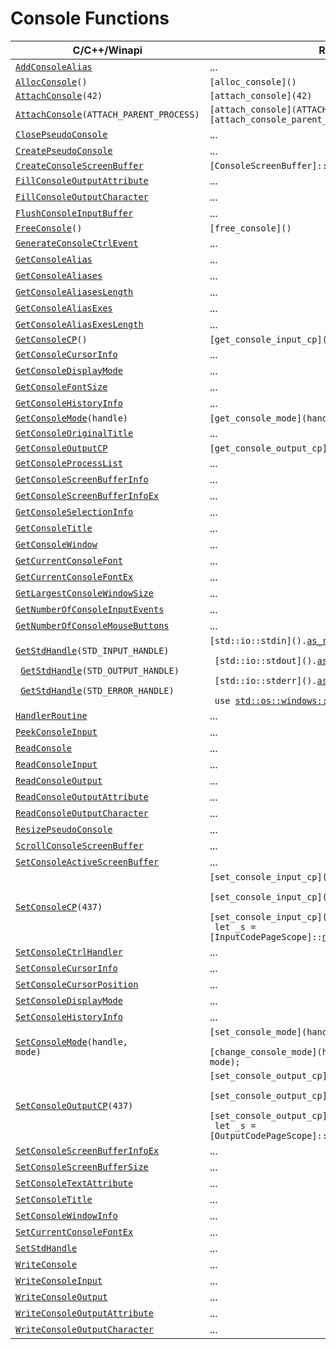 <!-- https://docs.microsoft.com/en-us/windows/console/console-functions -->

# Console Functions

| C/C++/Winapi                                          | Rust |
| ----------------------------------------------------- | ---- |
| <code>[AddConsoleAlias]</code>                        | ...
| <code>[AllocConsole]\()</code>                        | <code>[alloc_console]\()</code>
| <code>[AttachConsole]\(42)</code>                     | <code>[attach_console]\(42)</code>
| <code>[AttachConsole]\(ATTACH_PARENT_PROCESS)</code>  | <code>[attach_console]\(ATTACH_PARENT_PROCESS)</code> <br> <code>[attach_console_parent_process]\()</code>
| <code>[ClosePseudoConsole]</code>                     | ...
| <code>[CreatePseudoConsole]</code>                    | ...
| <code>[CreateConsoleScreenBuffer]</code>              | <code>[ConsoleScreenBuffer]::[new](ConsoleScreenBuffer::new)()</code>
| <code>[FillConsoleOutputAttribute]</code>             | ...
| <code>[FillConsoleOutputCharacter]</code>             | ...
| <code>[FlushConsoleInputBuffer]</code>                | ...
| <code>[FreeConsole]\()</code>                         | <code>[free_console]\()</code>
| <code>[GenerateConsoleCtrlEvent]</code>               | ...
| <code>[GetConsoleAlias]</code>                        | ...
| <code>[GetConsoleAliases]</code>                      | ...
| <code>[GetConsoleAliasesLength]</code>                | ...
| <code>[GetConsoleAliasExes]</code>                    | ...
| <code>[GetConsoleAliasExesLength]</code>              | ...
| <code>[GetConsoleCP]\()</code>                        | <code>[get_console_input_cp]\()</code>
| <code>[GetConsoleCursorInfo]</code>                   | ...
| <code>[GetConsoleDisplayMode]</code>                  | ...
| <code>[GetConsoleFontSize]</code>                     | ...
| <code>[GetConsoleHistoryInfo]</code>                  | ...
| <code>[GetConsoleMode]\(handle)</code>                | <code>[get_console_mode]\(handle)</code>
| <code>[GetConsoleOriginalTitle]</code>                | ...
| <code>[GetConsoleOutputCP]</code>                     | <code>[get_console_output_cp]\()</code>
| <code>[GetConsoleProcessList]</code>                  | ...
| <code>[GetConsoleScreenBufferInfo]</code>             | ...
| <code>[GetConsoleScreenBufferInfoEx]</code>           | ...
| <code>[GetConsoleSelectionInfo]</code>                | ...
| <code>[GetConsoleTitle]</code>                        | ...
| <code>[GetConsoleWindow]</code>                       | ...
| <code>[GetCurrentConsoleFont]</code>                  | ...
| <code>[GetCurrentConsoleFontEx]</code>                | ...
| <code>[GetLargestConsoleWindowSize]</code>            | ...
| <code>[GetNumberOfConsoleInputEvents]</code>          | ...
| <code>[GetNumberOfConsoleMouseButtons]</code>         | ...
| <code>[GetStdHandle]\(STD_INPUT_HANDLE\) <br> [GetStdHandle]\(STD_OUTPUT_HANDLE\) <br> [GetStdHandle]\(STD_ERROR_HANDLE\)</code> | <code>[std::io::stdin]\().[as_raw_handle]\() <br> [std::io::stdout]\().[as_raw_handle]\() <br> [std::io::stderr]\().[as_raw_handle]\() <br> use [std::os::windows::io::AsRawHandle];</code>
| <code>[HandlerRoutine]</code>                         | ...
| <code>[PeekConsoleInput]</code>                       | ...
| <code>[ReadConsole]</code>                            | ...
| <code>[ReadConsoleInput]</code>                       | ...
| <code>[ReadConsoleOutput]</code>                      | ...
| <code>[ReadConsoleOutputAttribute]</code>             | ...
| <code>[ReadConsoleOutputCharacter]</code>             | ...
| <code>[ResizePseudoConsole]</code>                    | ...
| <code>[ScrollConsoleScreenBuffer]</code>              | ...
| <code>[SetConsoleActiveScreenBuffer]</code>           | ...
| <code>[SetConsoleCP]\(437)</code>                     | <code>[set_console_input_cp]\(437); <br> [set_console_input_cp]\([CodePage]::[IBM437](CodePage::IBM437)); <br> [set_console_input_cp]\([CodePage]::from(437)); <br> let _s = [InputCodePageScope]::[new](InputCodePageScope::new)([CodePage]::[IBM437](CodePage::IBM437));</code>
| <code>[SetConsoleCtrlHandler]</code>                  | ...
| <code>[SetConsoleCursorInfo]</code>                   | ...
| <code>[SetConsoleCursorPosition]</code>               | ...
| <code>[SetConsoleDisplayMode]</code>                  | ...
| <code>[SetConsoleHistoryInfo]</code>                  | ...
| <code>[SetConsoleMode]\(handle, mode)</code>          | <code>[set_console_mode]\(handle, mode); <br> [change_console_mode]\(handle, \|_old_mode\| mode);</code>
| <code>[SetConsoleOutputCP]\(437)</code>               | <code>[set_console_output_cp]\(437); <br> [set_console_output_cp]\([CodePage]::[IBM437](CodePage::IBM437)); <br> [set_console_output_cp]\([CodePage]::from(437)); <br> let _s = [OutputCodePageScope]::[new](OutputCodePageScope::new)([CodePage]::[IBM437](CodePage::IBM437));</code>
| <code>[SetConsoleScreenBufferInfoEx]</code>           | ...
| <code>[SetConsoleScreenBufferSize]</code>             | ...
| <code>[SetConsoleTextAttribute]</code>                | ...
| <code>[SetConsoleTitle]</code>                        | ...
| <code>[SetConsoleWindowInfo]</code>                   | ...
| <code>[SetCurrentConsoleFontEx]</code>                | ...
| <code>[SetStdHandle]</code>                           | ...
| <code>[WriteConsole]</code>                           | ...
| <code>[WriteConsoleInput]</code>                      | ...
| <code>[WriteConsoleOutput]</code>                     | ...
| <code>[WriteConsoleOutputAttribute]</code>            | ...
| <code>[WriteConsoleOutputCharacter]</code>            | ...

[AddConsoleAlias]:                  https://docs.microsoft.com/en-us/windows/console/addconsolealias
[AllocConsole]:                     https://docs.microsoft.com/en-us/windows/console/allocconsole
[AttachConsole]:                    https://docs.microsoft.com/en-us/windows/console/attachconsole
[ClosePseudoConsole]:               https://docs.microsoft.com/en-us/windows/console/closepseudoconsole
[CreatePseudoConsole]:              https://docs.microsoft.com/en-us/windows/console/createpseudoconsole
[CreateConsoleScreenBuffer]:        https://docs.microsoft.com/en-us/windows/console/createconsolescreenbuffer
[FillConsoleOutputAttribute]:       https://docs.microsoft.com/en-us/windows/console/fillconsoleoutputattribute
[FillConsoleOutputCharacter]:       https://docs.microsoft.com/en-us/windows/console/fillconsoleoutputcharacter
[FlushConsoleInputBuffer]:          https://docs.microsoft.com/en-us/windows/console/flushconsoleinputbuffer
[FreeConsole]:                      https://docs.microsoft.com/en-us/windows/console/freeconsole
[GenerateConsoleCtrlEvent]:         https://docs.microsoft.com/en-us/windows/console/generateconsolectrlevent
[GetConsoleAlias]:                  https://docs.microsoft.com/en-us/windows/console/getconsolealias
[GetConsoleAliases]:                https://docs.microsoft.com/en-us/windows/console/getconsolealiases
[GetConsoleAliasesLength]:          https://docs.microsoft.com/en-us/windows/console/getconsolealiaseslength
[GetConsoleAliasExes]:              https://docs.microsoft.com/en-us/windows/console/getconsolealiasexes
[GetConsoleAliasExesLength]:        https://docs.microsoft.com/en-us/windows/console/getconsolealiasexeslength
[GetConsoleCP]:                     https://docs.microsoft.com/en-us/windows/console/getconsolecp
[GetConsoleCursorInfo]:             https://docs.microsoft.com/en-us/windows/console/getconsolecursorinfo
[GetConsoleDisplayMode]:            https://docs.microsoft.com/en-us/windows/console/getconsoledisplaymode
[GetConsoleFontSize]:               https://docs.microsoft.com/en-us/windows/console/getconsolefontsize
[GetConsoleHistoryInfo]:            https://docs.microsoft.com/en-us/windows/console/getconsolehistoryinfo
[GetConsoleMode]:                   https://docs.microsoft.com/en-us/windows/console/getconsolemode
[GetConsoleOriginalTitle]:          https://docs.microsoft.com/en-us/windows/console/getconsoleoriginaltitle
[GetConsoleOutputCP]:               https://docs.microsoft.com/en-us/windows/console/getconsoleoutputcp
[GetConsoleProcessList]:            https://docs.microsoft.com/en-us/windows/console/getconsoleprocesslist
[GetConsoleScreenBufferInfo]:       https://docs.microsoft.com/en-us/windows/console/getconsolescreenbufferinfo
[GetConsoleScreenBufferInfoEx]:     https://docs.microsoft.com/en-us/windows/console/getconsolescreenbufferinfoex
[GetConsoleSelectionInfo]:          https://docs.microsoft.com/en-us/windows/console/getconsoleselectioninfo
[GetConsoleTitle]:                  https://docs.microsoft.com/en-us/windows/console/getconsoletitle
[GetConsoleWindow]:                 https://docs.microsoft.com/en-us/windows/console/getconsolewindow
[GetCurrentConsoleFont]:            https://docs.microsoft.com/en-us/windows/console/getcurrentconsolefont
[GetCurrentConsoleFontEx]:          https://docs.microsoft.com/en-us/windows/console/getcurrentconsolefontex
[GetLargestConsoleWindowSize]:      https://docs.microsoft.com/en-us/windows/console/getlargestconsolewindowsize
[GetNumberOfConsoleInputEvents]:    https://docs.microsoft.com/en-us/windows/console/getnumberofconsoleinputevents
[GetNumberOfConsoleMouseButtons]:   https://docs.microsoft.com/en-us/windows/console/getnumberofconsolemousebuttons
[GetStdHandle]:                     https://docs.microsoft.com/en-us/windows/console/getstdhandle
[HandlerRoutine]:                   https://docs.microsoft.com/en-us/windows/console/handlerroutine
[PeekConsoleInput]:                 https://docs.microsoft.com/en-us/windows/console/peekconsoleinput
[ReadConsole]:                      https://docs.microsoft.com/en-us/windows/console/readconsole
[ReadConsoleInput]:                 https://docs.microsoft.com/en-us/windows/console/readconsoleinput
[ReadConsoleOutput]:                https://docs.microsoft.com/en-us/windows/console/readconsoleoutput
[ReadConsoleOutputAttribute]:       https://docs.microsoft.com/en-us/windows/console/readconsoleoutputattribute
[ReadConsoleOutputCharacter]:       https://docs.microsoft.com/en-us/windows/console/readconsoleoutputcharacter
[ResizePseudoConsole]:              https://docs.microsoft.com/en-us/windows/console/resizepseudoconsole
[ScrollConsoleScreenBuffer]:        https://docs.microsoft.com/en-us/windows/console/scrollconsolescreenbuffer
[SetConsoleActiveScreenBuffer]:     https://docs.microsoft.com/en-us/windows/console/setconsoleactivescreenbuffer
[SetConsoleCP]:                     https://docs.microsoft.com/en-us/windows/console/setconsolecp
[SetConsoleCtrlHandler]:            https://docs.microsoft.com/en-us/windows/console/setconsolectrlhandler
[SetConsoleCursorInfo]:             https://docs.microsoft.com/en-us/windows/console/setconsolecursorinfo
[SetConsoleCursorPosition]:         https://docs.microsoft.com/en-us/windows/console/setconsolecursorposition
[SetConsoleDisplayMode]:            https://docs.microsoft.com/en-us/windows/console/setconsoledisplaymode
[SetConsoleHistoryInfo]:            https://docs.microsoft.com/en-us/windows/console/setconsolehistoryinfo
[SetConsoleMode]:                   https://docs.microsoft.com/en-us/windows/console/setconsolemode
[SetConsoleOutputCP]:               https://docs.microsoft.com/en-us/windows/console/setconsoleoutputcp
[SetConsoleScreenBufferInfoEx]:     https://docs.microsoft.com/en-us/windows/console/setconsolescreenbufferinfoex
[SetConsoleScreenBufferSize]:       https://docs.microsoft.com/en-us/windows/console/setconsolescreenbuffersize
[SetConsoleTextAttribute]:          https://docs.microsoft.com/en-us/windows/console/setconsoletextattribute
[SetConsoleTitle]:                  https://docs.microsoft.com/en-us/windows/console/setconsoletitle
[SetConsoleWindowInfo]:             https://docs.microsoft.com/en-us/windows/console/setconsolewindowinfo
[SetCurrentConsoleFontEx]:          https://docs.microsoft.com/en-us/windows/console/setcurrentconsolefontex
[SetStdHandle]:                     https://docs.microsoft.com/en-us/windows/console/setstdhandle
[WriteConsole]:                     https://docs.microsoft.com/en-us/windows/console/writeconsole
[WriteConsoleInput]:                https://docs.microsoft.com/en-us/windows/console/writeconsoleinput
[WriteConsoleOutput]:               https://docs.microsoft.com/en-us/windows/console/writeconsoleoutput
[WriteConsoleOutputAttribute]:      https://docs.microsoft.com/en-us/windows/console/writeconsoleoutputattribute
[WriteConsoleOutputCharacter]:      https://docs.microsoft.com/en-us/windows/console/writeconsoleoutputcharacter

[as_raw_handle]:                        https://doc.rust-lang.org/std/os/windows/io/trait.AsRawHandle.html#tymethod.as_raw_handle
[std::os::windows::io::AsRawHandle]:    https://doc.rust-lang.org/std/os/windows/io/trait.AsRawHandle.html

[x]:    https://img.shields.io/badge/impl-✗-red
[?]:    https://img.shields.io/badge/impl-%3f-yellow
[o]:    https://img.shields.io/badge/impl-✓-green

<!--
[x]:    https://img.shields.io/badge/impl-x-red
[?]:    https://img.shields.io/badge/impl-%3f-yellow
[o]:    https://img.shields.io/badge/impl-o-green

[x]:    https://img.shields.io/badge/impl-missing-red
[o]:    https://img.shields.io/badge/impl-finished-green
-->
